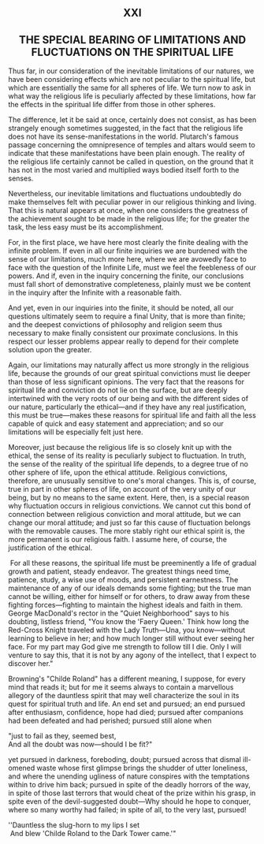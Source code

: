 <body>
 
 
   <h2 align="center">XXI</h2>
 
   <h2 align="center">THE SPECIAL BEARING OF LIMITATIONS AND FLUCTUATIONS ON THE SPIRITUAL LIFE</h2>
 
   <p>Thus far, in our consideration of the inevitable limitations of our natures, we have been considering effects
   which are not peculiar to the spiritual life, but which are essentially the same for all spheres of life. We turn now
   to ask in what way the religious life is peculiarly affected by these limitations, how far the effects in the
   spiritual life differ from those in other spheres.</p>
 
   <p>The difference, let it be said at once, certainly does not consist, as has been strangely enough sometimes
   suggested, in the fact that the religious life does not have its sense-manifestations in the world. Plutarch's
   famous passage concerning the omnipresence of temples and altars would seem to indicate that these manifestations
   have been plain enough. The reality of the religious life certainly cannot be called in question, on the ground that
   it has not in the most varied and multiplied ways bodied itself forth to the senses.</p>
 
   <p>Nevertheless, our inevitable limitations and fluctuations undoubtedly do make themselves felt with peculiar power
   in our religious thinking and living. That this is natural appears at once, when one considers the greatness of the
   achievement sought to be made in the religious life; for the greater the task, the less easy must be its
   accomplishment.</p>
 
   <p>For, in the first place, we have here most clearly the finite dealing with the infinite problem. If even in all
   our finite inquiries we are burdened with the sense of our limitations, much more here, where we are avowedly face to
   face with the question of the Infinite Life, must we feel the feebleness of our powers. And if, even in the inquiry
   concerning the finite, our conclusions must fall short of demonstrative completeness, plainly must we be content in
   the inquiry after the Infinite with a reasonable faith.</p>
 
   <p>And yet, even in our inquiries into the finite, it should be noted, all our questions ultimately seem to require a
   final Unity, that is more than finite; and the deepest convictions of philosophy and religion seem thus necessary to
   make finally consistent our proximate conclusions. In this respect our lesser problems appear really to depend for
   their complete solution upon the greater.</p>
 
   <p>Again, our limitations may naturally affect us more strongly in the religious life, because the grounds of our
   great spiritual convictions must lie deeper than those of less significant opinions. The very fact that the reasons
   for spiritual life and conviction do not lie on the surface, but are deeply intertwined with the very roots of our
   being and with the different sides of our nature, particularly the ethical—and if they have any real justification,
   this must be true—makes these reasons for spiritual life and faith all the less capable of quick and easy statement
   and appreciation; and so our limitations will be especially felt just here.</p>
 
   <p>Moreover, just because the religious life is so closely knit up with the ethical, the sense of its reality is
   peculiarly subject to fluctuation. In truth, the sense of the reality of the spiritual life depends, to a degree true
   of no other sphere of life, upon the ethical attitude. Religious convictions, therefore, are unusually sensitive to
   one's moral changes. This is, of course, true in part in other spheres of life, on account of the very unity of
   our being, but by no means to the same extent. Here, then, is a special reason why fluctuation occurs in religious
   convictions. We cannot cut this bond of connection between religious conviction and moral attitude, but we can change
   our moral attitude; and just so far this cause of fluctuation belongs with the removable causes. The more stably
   right our ethical spirit is, the more permanent is our religious faith. I assume here, of course, the justification
   of the ethical.</p>
 
   <p> For all these reasons, the spiritual life must be preeminently a life of gradual growth and patient, steady
   endeavor. The greatest things need time, patience, study, a wise use of moods, and persistent earnestness. The
   maintenance of any of our ideals demands some fighting; but the true man cannot be willing, either for himself or for
   others, to draw away from these fighting forces—fighting to maintain the highest ideals and faith in them. George
   MacDonald's rector in the "Quiet Neighborhood" says to his doubting, listless friend, "You know
   the 'Faery Queen.' Think how long the Red-Cross Knight traveled with the Lady Truth—Una, you know—without
   learning to believe in her; and how much longer still without ever seeing her face. For my part may God give me
   strength to follow till I die. Only I will venture to say this, that it is not by any agony of the intellect, that I
   expect to discover her."</p>
 
   <p>Browning's "Childe Roland" has a different meaning, I suppose, for every mind that reads it; but for
   me it seems always to contain a marvellous allegory of the dauntless spirit that may well characterize the soul in
   its quest for spiritual truth and life. An end set and pursued; an end pursued after enthusiasm, confidence, hope had
   died; pursued after companions had been defeated and had perished; pursued still alone when </p>
 
   <p>"just to fail as they, seemed best,<br>
   And all the doubt was now—should I be fit?"</p>
 
   <p>yet pursued in darkness, foreboding, doubt; pursued across that dismal ill-omened waste whose first glimpse brings
   the shudder of utter loneliness, and where the unending ugliness of nature conspires with the temptations within to
   drive him back; pursued in spite of the deadly horrors of the way, in spite of those last terrors that would cheat of
   the prize within his grasp, in spite even of the devil-suggested doubt—Why should he hope to conquer, where so many
   worthy had failed; in spite of all, to the very last, pursued! </p>
 
   <p>''Dauntless the slug-horn to my lips I set<br>
    And blew 'Childe Roland to the Dark Tower came.'"</p>
 </body>